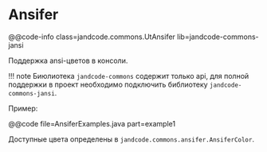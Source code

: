 
Ansifer
=======

@@code-info
    class=jandcode.commons.UtAnsifer
    lib=jandcode-commons-jansi

Поддержка ansi-цветов в консоли.

!!! note
    Биюлиотека `jandcode-commons` содержит только api,
    для полной поддержки в проект необходимо подключить библиотеку
    `jandcode-commons-jansi`.
    
Пример:

@@code file=AnsiferExamples.java part=example1


Доступные цвета определены в `jandcode.commons.ansifer.AnsiferColor`.

    



